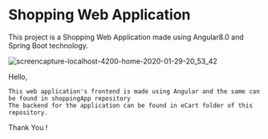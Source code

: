 # Shopping Web Application
This project is a Shopping Web Application made using Angular8.0 and Spring Boot technology.

![screencapture-localhost-4200-home-2020-01-29-20_53_42](https://user-images.githubusercontent.com/53425575/73370118-b5950480-42d9-11ea-9d9a-e15a40dba5c3.png)



Hello,

    This web application's frontend is made using Angular and the same can be found in shoppingApp repository
    The backend for the application can be found in eCart folder of this repository.
    
Thank You !
